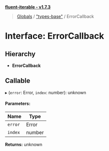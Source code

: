 **[fluent-iterable - v1.7.3](../README.md)**

> [Globals](../README.md) / ["types-base"](../modules/_types_base_.md) / ErrorCallback

# Interface: ErrorCallback

## Hierarchy

* **ErrorCallback**

## Callable

▸ (`error`: Error, `index`: number): unknown

#### Parameters:

Name | Type |
------ | ------ |
`error` | Error |
`index` | number |

**Returns:** unknown
